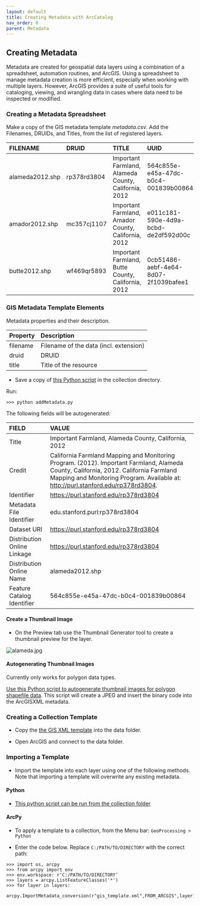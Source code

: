 ```yaml
---
layout: default
title: Creating Metadata with ArcCatalog
nav_order: 0
parent: Metadata
---
```


## Creating Metadata

Metadata are created for geospatial data layers using a combination of a spreadsheet, automation routines, and ArcGIS. Using a spreadsheet to manage metadata creation is more efficient, especially when working with multiple layers. However, ArcGIS provides a suite of useful tools for cataloging, viewing, and wrangling data in cases where data need to be inspected or modified.

### Creating a Metadata Spreadsheet

Make a copy of the GIS metadata template _metadata.csv_. Add the Filenames, DRUIDs, and Titles, from the list of registered layers.

|FILENAME|DRUID|TITLE|UUID|
|:-----|:-----|:-----|:-----|
|alameda2012.shp|rp378rd3804|Important Farmland, Alameda County, California, 2012|564c855e-e45a-47dc-b0c4-001839b00864|
|amador2012.shp|mc357cj1107|Important Farmland, Amador County, California, 2012|e011c181-590e-4d9a-bcbd-de2df592d00c|
|butte2012.shp|wf469qr5893|Important Farmland, Butte County, California, 2012|0cb51486-aebf-4e64-8d07-2f1039bafee1|

### GIS Metadata Template Elements

Metadata properties and their description.

|Property|Description|
|:-----|:-----|
|filename|Filename of the data (incl. extension)|
|druid|DRUID|
|title|Title of the resource|



* Save a copy of [this Python script](https://github.com/kimdurante/metadataWorkflow/blob/master/scripts/addMetadata.py) in the collection directory. 
 
Run:

```>>> python addMetadata.py```

The following fields will be autogenerated:

|FIELD|VALUE|
|:-----|:-----|
|Title|Important Farmland, Alameda County, California, 2012|
|Credit|California Farmland Mapping and Monitoring Program. (2012). Important Farmland, Alameda County, California, 2012. California Farmland Mapping and Monitoring Program. Available at: http://purl.stanford.edu/rp378rd3804.|
|Identifier|https://purl.stanford.edu/rp378rd3804|
|Metadata File Identifier|edu.stanford.purl:rp378rd3804|
|Dataset URI|https://purl.stanford.edu/rp378rd3804|
|Distribution Online Linkage|https://purl.stanford.edu/rp378rd3804|
|Distribution Online Name|alameda2012.shp|
|Feature Catalog Identifier|564c855e-e45a-47dc-b0c4-001839b00864|


#### Create a Thumbnail Image

* On the Preview tab use the Thumbnail Generator tool to create a thumbnail preview for the layer.

![alameda.jpg](https://raw.githubusercontent.com/kimdurante/geospatial-data-management/main/content/img/alameda.jpg)

#### Autogenerating Thumbnail Images

Currently only works for polygon data types.

[Use this Python script to autogenerate thumbnail images for polygon shapefile data](https://raw.githubusercontent.com/kimdurante/metadataWorkflow/master/scripts/createThumbnails.py). This script will create a JPEG and insert the binary code into the ArcGISXML metadata.

### Creating a Collection Template

* Copy the [the GIS XML template](https://raw.githubusercontent.com/kimdurante/metadataWorkflow/master/templates/template.xml) into the data folder.

* Open ArcGIS and connect to the data folder.

### Importing a Template

* Import the template into each layer using one of the following methods. Note that importing a template will overwrite any existing metadata.

#### Python

* [This python script can be run from the collection folder](https://github.com/kimdurante/metadataWorkflow/blob/master/scripts/importTemplate.py)

#### ArcPy

* To apply a template to a collection, from the Menu bar: ```GeoProcessing > Python```

* Enter the code below. Replace ```C:/PATH/TO/DIRECTORY``` with the correct path:

```
>>> import os, arcpy
>>> from arcpy import env
>>> env.workspace: r‘C:/PATH/TO/DIRECTORY’
>>> layers = arcpy.ListFeatureClasses('*')
>>> for layer in layers:
    arcpy.ImportMetadata_conversion(r"gis_template.xml",FROM_ARCGIS",layer)
```
